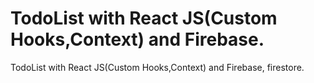 # TodoList with React JS(Custom Hooks,Context) and Firebase.
 
 TodoList with React JS(Custom Hooks,Context) and Firebase, firestore.
 
 
 
 
 
 
  
  
 
